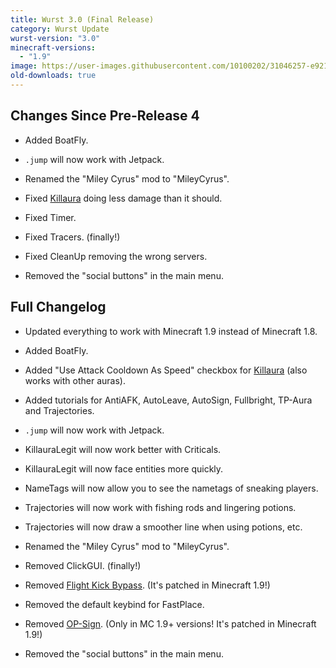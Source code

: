 ```yaml
---
title: Wurst 3.0 (Final Release)
category: Wurst Update
wurst-version: "3.0"
minecraft-versions:
  - "1.9"
image: https://user-images.githubusercontent.com/10100202/31046257-e9216fe2-a5f5-11e7-8baa-22415347ed7e.jpg
old-downloads: true
---
```

## Changes Since Pre-Release 4

- Added BoatFly.

- `.jump` will now work with Jetpack.

- Renamed the "Miley Cyrus" mod to "MileyCyrus".

- Fixed [Killaura](https://wiki.wurstclient.net/killaura) doing less damage than it should.

- Fixed Timer.

- Fixed Tracers. (finally!)

- Fixed CleanUp removing the wrong servers.

- Removed the "social buttons" in the main menu.

## Full Changelog

- Updated everything to work with Minecraft 1.9 instead of Minecraft 1.8.

- Added BoatFly.

- Added "Use Attack Cooldown As Speed" checkbox for [Killaura](https://wiki.wurstclient.net/killaura) (also works with other auras).

- Added tutorials for AntiAFK, AutoLeave, AutoSign, Fullbright, TP-Aura and Trajectories.

- `.jump` will now work with Jetpack.

- KillauraLegit will now work better with Criticals.

- KillauraLegit will now face entities more quickly.

- NameTags will now allow you to see the nametags of sneaking players.

- Trajectories will now work with fishing rods and lingering potions.

- Trajectories will now draw a smoother line when using potions, etc.

- Renamed the "Miley Cyrus" mod to "MileyCyrus".

- Removed ClickGUI. (finally!)

- Removed [Flight Kick Bypass](https://wiki.wurstclient.net/flight). (It's patched in Minecraft 1.9!)

- Removed the default keybind for FastPlace.

- Removed [OP-Sign](https://wiki.wurstclient.net/op-sign). (Only in MC 1.9+ versions! It's patched in Minecraft 1.9!)

- Removed the "social buttons" in the main menu.
